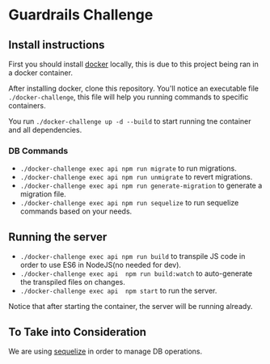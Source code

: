 # Guardrails Challenge

## Install instructions

First you should install [docker](https://www.docker.com/get-started) locally, this is due to this project being ran in a docker container.

After installing docker, clone this repository. You'll notice an executable file `./docker-challenge`, this file will help you running commands to specific containers.

You run `./docker-challenge up -d --build` to start running tne container and all dependencies.

### DB Commands

* `./docker-challenge exec api npm run migrate` to run migrations.
* `./docker-challenge exec api npm run unmigrate` to revert migrations.
* `./docker-challenge exec api npm run generate-migration` to generate a migration file.
* `./docker-challenge exec api npm run sequelize` to run sequelize commands based on your needs.

## Running the server

* `./docker-challenge exec api npm run build` to transpile JS code in order to use ES6 in NodeJS(no needed for dev).
* `./docker-challenge exec api  npm run build:watch` to auto-generate the transpiled files on changes.
* `./docker-challenge exec api  npm start` to run the server.

Notice that after starting the container, the server will be running already.

## To Take into Consideration

We are using [sequelize](http://docs.sequelizejs.com/manual/installation/getting-started) in order to manage DB operations.
